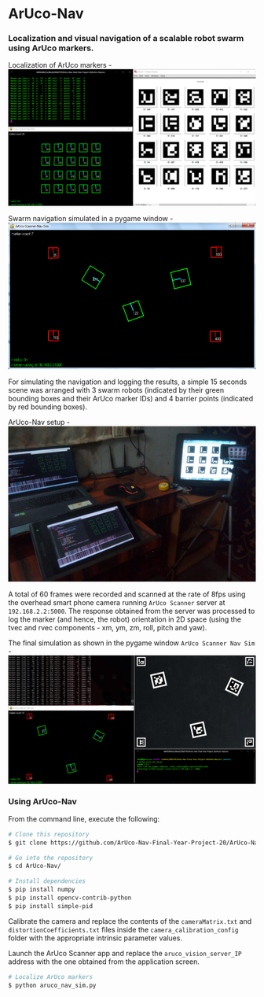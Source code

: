 # ArUco-Nav

### Localization and visual navigation of a scalable robot swarm using ArUco markers.

Localization of ArUco markers -
![localization-sim](images/localization.png)

Swarm navigation simulated in a pygame window -
![navigation-sim](images/navigation.png)

For simulating the navigation and logging the results, a simple 15 seconds scene was arranged with 3 swarm robots (indicated by their green bounding boxes and their
ArUco marker IDs) and 4 barrier points (indicated by red bounding boxes).

ArUco-Nav setup -
![setup](images/setup.jpg)

A total of 60 frames were recorded and scanned at the rate of 8fps using the overhead smart phone camera running ```ArUco Scanner``` server at ```192.168.2.2:5000```.
The response obtained from the server was processed to log the marker (and hence, the robot) orientation in 2D space (using the tvec and rvec components - xm, ym, zm, roll,
pitch and yaw).

The final simulation as shown in the pygame window ```ArUco
Scanner Nav Sim``` -
![output-simulation](images/output.png)

### Using ArUco-Nav

From the command line, execute the following:

```bash
# Clone this repository
$ git clone https://github.com/ArUco-Nav-Final-Year-Project-20/ArUco-Nav.git/
```
```bash
# Go into the repository
$ cd ArUco-Nav/
```
```bash
# Install dependencies
$ pip install numpy
$ pip install opencv-contrib-python
$ pip install simple-pid
```
Calibrate the camera and replace the contents of the ```cameraMatrix.txt``` and ```distortionCoefficients.txt``` files inside the ```camera_calibration_config``` folder with the appropriate intrinsic parameter values.

Launch the ArUco Scanner app and replace the ```aruco_vision_server_IP``` address with the one obtained from the application screen.


```bash
# Localize ArUco markers
$ python aruco_nav_sim.py
```

